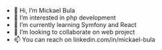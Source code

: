 - 👋 Hi, I’m Mickael Bula
- 👀 I’m interested in php development
- 🌱 I’m currently learning Symfony and React
- 💞️ I’m looking to collaborate on web project
- 📫 You can reach on linkedin.com/in/mickael-bula 

<!---
mickael-Bula/mickael-Bula is a ✨ special ✨ repository because its `README.md` (this file) appears on your GitHub profile.
You can click the Preview link to take a look at your changes.
--->
